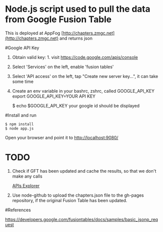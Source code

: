 # Node.js script used to pull the data from Google Fusion Table

This is deployed at AppFog [http://chapters.zmgc.net](http://chapters.zmgc.net) and returns json

#Google API Key

1. Obtain valid key: 1. visit https://code.google.com/apis/console
2. Select 'Services' on the left, enable 'fusion tables'
3. Select 'API access' on the left, tap "Create new server key...", it can take some time
4. Create an env variable in your bashrc, zshrc, called GOOGLE_API_KEY
    export GOOGLE_API_KEY=YOUR API KEY
    
    $ echo $GOOGLE_API_KEY
    your google id should be displayed

#Install and run

    $ npm install
    $ node app.js
    
Open your browser and point it to [http://localhost:9080/](http://localhost:9080/)

# TODO

1. Check if GFT has been updated and cache the results, so that we don't make any calls

    [APIs Explorer](https://developers.google.com/apis-explorer/#p/drive/v2/drive.files.get?fileId=1epTUiUlv5NQK5x4sgdy1K47ACDTpHH60hbng1qw&_h=2&)
    
2. Use node-github to upload the chapters.json file to the gh-pages repository, if the original Fusion Table has been updated.

#References

https://developers.google.com/fusiontables/docs/samples/basic_jsonp_request